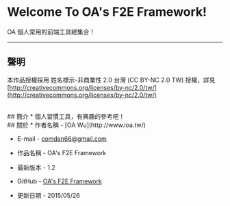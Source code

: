 # Welcome To OA's F2E Framework!
OA 個人常用的前端工具總集合！ 

---
## 聲明
本作品授權採用 姓名標示-非商業性 2.0 台灣 (CC BY-NC 2.0 TW) 授權，詳見 [http://creativecommons.org/licenses/by-nc/2.0/tw/](http://creativecommons.org/licenses/by-nc/2.0/tw/)


<br/>
## 簡介
* 個人習慣工具，有興趣的參考吧！

<br/>
## 關於
* 作者名稱 - [OA Wu](http://www.ioa.tw/)

* E-mail - <comdan66@gmail.com>

* 作品名稱 - OA's F2E Framework

* 最新版本 - 1.2

* GitHub - [OA's F2E Framework](https://github.com/comdan66/f2e/)

* 更新日期 - 2015/05/26
